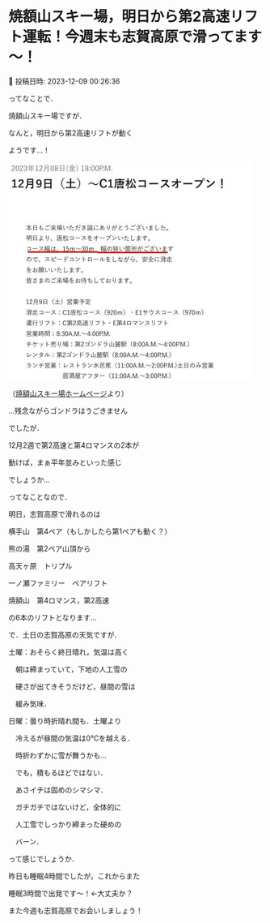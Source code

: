 # 焼額山スキー場，明日から第2高速リフト運転！今週末も志賀高原で滑ってます～！

📅 投稿日時: 2023-12-09 00:26:36

ってなことで．





焼額山スキー場ですが．


なんと，明日から第2高速リフトが動く


ようです…！







![334311c74c5eb12584815dd9336d44a4.jpg](images/334311c74c5eb12584815dd9336d44a4.jpg)







（[焼額山スキー場ホームページ](https://www.princehotels.co.jp/ski/shiga/winter/)より）





…残念ながらゴンドラはうごきません


でしたが．


12月2週で第2高速と第4ロマンスの2本が


動けば，まぁ平年並みといった感じ


でしょうか…





ってなことなので．


明日，志賀高原で滑れるのは





横手山　第4ペア（もしかしたら第1ペアも動く？）


熊の湯　第2ペア山頂から


高天ヶ原　トリプル


一ノ瀬ファミリー　ペアリフト


焼額山　第4ロマンス，第2高速





の6本のリフトとなります…





で．土日の志賀高原の天気ですが．





土曜：おそらく終日晴れ，気温は高く


　朝は締まっていて，下地の人工雪の


　硬さが出てきそうだけど，昼間の雪は


　緩み気味．


日曜：曇り時折晴れ間も．土曜より


　冷えるが昼間の気温は0℃を越える．


　時折わずかに雪が舞うかも…


　でも，積もるほどではない．


　あさイチは固めのシマシマ．


　ガチガチではないけど，全体的に


　人工雪でしっかり締まった硬めの


　バーン．





って感じでしょうか．





昨日も睡眠4時間でしたが，これからまた


睡眠3時間で出発です～！←大丈夫か？





また今週も志賀高原でお会いしましょう！
